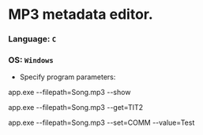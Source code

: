 # MP3 metadata editor.
### Language: `C`
### OS: `Windows`
- Specify program parameters: 
<p>app.exe --filepath=Song.mp3 --show</p>
<p>app.exe --filepath=Song.mp3 --get=TIT2</p>
<p>app.exe --filepath=Song.mp3 --set=COMM --value=Test</p>
